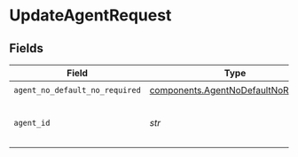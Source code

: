 # UpdateAgentRequest


## Fields

| Field                                                                                      | Type                                                                                       | Required                                                                                   | Description                                                                                | Example                                                                                    |
| ------------------------------------------------------------------------------------------ | ------------------------------------------------------------------------------------------ | ------------------------------------------------------------------------------------------ | ------------------------------------------------------------------------------------------ | ------------------------------------------------------------------------------------------ |
| `agent_no_default_no_required`                                                             | [components.AgentNoDefaultNoRequired](../../models/components/agentnodefaultnorequired.md) | :heavy_check_mark:                                                                         | N/A                                                                                        |                                                                                            |
| `agent_id`                                                                                 | *str*                                                                                      | :heavy_check_mark:                                                                         | Unique id of the agent to be updated.                                                      | 16b980523634a6dc504898cda492e939                                                           |